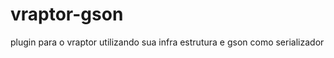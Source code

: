 vraptor-gson
============

plugin para o vraptor utilizando sua infra estrutura e gson como serializador